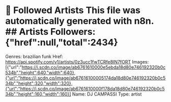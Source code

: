 # 🎵 Followed Artists  This file was automatically generated with n8n.  ## Artists  Followers: {"href":null,"total":2434}
Genres: brazilian funk
Href: https://api.spotify.com/v1/artists/0z3ucc1fwTCRfe8IN7fORT
Images: [{"url":"https://i.scdn.co/image/ab6761610000e5ebda18d80e746192320b0c534b","height":640,"width":640},{"url":"https://i.scdn.co/image/ab67616100005174da18d80e746192320b0c534b","height":320,"width":320},{"url":"https://i.scdn.co/image/ab6761610000f178da18d80e746192320b0c534b","height":160,"width":160}]
Name: DJ CAMPASSI
Type: artist